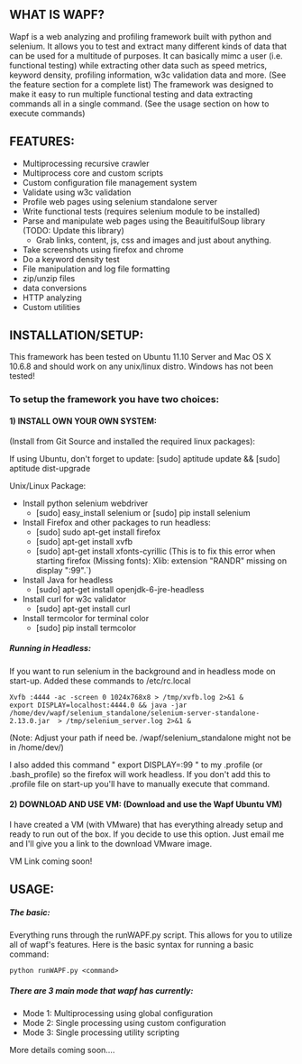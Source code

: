 
## WHAT IS WAPF?

Wapf is a web analyzing and profiling framework built with python and selenium. It allows you to test and extract many different kinds of data that can be used for a multitude of purposes. It can basically mimc a user (i.e. functional testing) while extracting other data such as speed metrics, keyword density, profiling information, w3c validation data and more. (See the feature section for a complete list) The framework was designed to make it easy to run multiple functional testing and data extracting commands all in a single command. (See the usage section on how to execute commands)
	

## FEATURES:
*	Multiprocessing recursive crawler
*	Multiprocess core and custom scripts
*	Custom configuration file management system
*	Validate using w3c validation
*	Profile web pages using selenium standalone server
*	Write functional tests (requires selenium module to be installed)
*	Parse and manipulate web pages using the BeauitifulSoup library (TODO: Update this library)
	*	Grab links, content, js, css and images and just about anything.
*	Take screenshots using firefox and chrome
*	Do a keyword density test
*	File manipulation and log file formatting
*	zip/unzip files
*	data conversions
*	HTTP analyzing
*	Custom utilities


## INSTALLATION/SETUP:
This framework has been tested on Ubuntu 11.10 Server and Mac OS X 10.6.8 and should work on any unix/linux distro. Windows has not been tested! 
	
### To setup the framework you have two choices:
#### 1) INSTALL OWN YOUR OWN SYSTEM: 
  (Install from Git Source and installed the required linux packages): 

  
If using Ubuntu, don't forget to update:
    [sudo] aptitude update && [sudo] aptitude dist-upgrade
	
Unix/Linux Package:
*	Install python selenium webdriver 
	*	[sudo] easy_install selenium or [sudo] pip install selenium
*	Install Firefox and other packages to run headless:
	*	[sudo] sudo apt-get install firefox
	*	[sudo] apt-get install xvfb
	*	[sudo] apt-get install xfonts-cyrillic (This is to fix this error when starting firefox (Missing fonts): Xlib:  extension "RANDR" missing on display ":99".`)
*	Install Java for headless 
	*	[sudo] apt-get install openjdk-6-jre-headless
*	Install curl for w3c validator 
	*	[sudo] apt-get install curl
*	Install termcolor for terminal color
	*	[sudo] pip install termcolor
	
##### Running in Headless:
If you want to run selenium in the background and in headless mode on start-up. Added these commands to /etc/rc.local

    Xvfb :4444 -ac -screen 0 1024x768x8 > /tmp/xvfb.log 2>&1 &
    export DISPLAY=localhost:4444.0 && java -jar /home/dev/wapf/selenium_standalone/selenium-server-standalone-2.13.0.jar  > /tmp/selenium_server.log 2>&1 &
	
(Note: Adjust your path if need be. /wapf/selenium_standalone might not be in /home/dev/)
	
I also added this command " export DISPLAY=:99 " to my .profile (or .bash_profile) so the firefox will work headless. If you don't add this to .profile file on start-up you'll have to manually execute that command.
	


#### 2) DOWNLOAD AND USE VM: (Download and use the Wapf Ubuntu VM)
	
 I have created a VM (with VMware) that has everything already setup and ready to run out of the box. If you decide to use this option. Just email me and I'll give you a link to the download VMware image. 
 
 VM Link coming soon!

	
## USAGE:
#####	The basic:
Everything runs through the runWAPF.py script. This allows for you to utilize all of wapf's features. Here is the basic syntax for running a basic command:

    python runWAPF.py <command>
	
#####	There are 3 main mode that wapf has currently:
*	Mode 1: Multiprocessing using global configuration 
*	Mode 2: Single processing using custom configuration 
*	Mode 3: Single processing utility scripting
	
	
More details coming soon….

 
 


